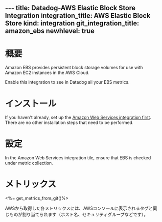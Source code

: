 --- title: Datadog-AWS Elastic Block Store Integration integration_title: AWS Elastic Block Store kind: integration git_integration_title: amazon_ebs
newhlevel: true
---

# 概要

Amazon EBS provides persistent block storage volumes for use with Amazon EC2 instances in the AWS Cloud.

Enable this integration to see in Datadog all your EBS metrics.

# インストール

If you haven't already, set up the [Amazon Web Services integration first](/integrations/aws). There are no other installation steps that need to be performed.

# 設定

In the Amazon Web Services integration tile, ensure that EBS is checked under metric collection.

# メトリックス

<%= get_metrics_from_git()%>

AWSから取得した各メトリックスには、AWSコンソールに表示されるタグと同じものが割り当てられます（ホスト名、セキュリティグループなどです）。
